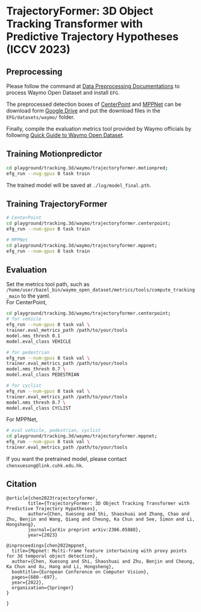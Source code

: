 
# TrajectoryFormer: 3D Object Tracking Transformer with Predictive Trajectory Hypotheses (ICCV 2023)

## Preprocessing
Please follow the command at [Data Preprocessing Documentations](../../../../README.md) to process Waymo Open Dataset and install `EFG`.

The preprocessed detection boxes of [CenterPoint](https://arxiv.org/abs/2006.11275) and [MPPNet](https://arxiv.org/abs/2205.05979) can be download form [Google Drive](https://drive.google.com/drive/folders/1SPbkf04DxB3brCKnM3N8_4XgWTOfNMyF?usp=sharing) and put the download files in the `EFG/datasets/waymo/` folder.

Finally, compile the evaluation metrics tool provided by Waymo officials by following [Quick Guide to Waymo Open Dataset](https://github.com/waymo-research/waymo-open-dataset/blob/v1.5.0/docs/quick_start.md).

## Training Motionpredictor

```bash
cd playground/tracking.3d/waymo/trajectoryformer.motionpred;
efg_run --nug-gpus 8 task train
```
The trained model will be saved at `./log/model_final.pth`.

## Training TrajectoryFormer

```bash
# CenterPoint
cd playground/tracking.3d/waymo/trajectoryformer.centerpoint;
efg_run --num-gpus 8 task train 

# MPPNet 
cd playground/tracking.3d/waymo/trajectoryformer.mppnet;
efg_run --num-gpus 8 task train 
```

## Evaluation
Set the metrics tool path, such as `/home/user/bazel_bin/waymo_open_dataset/metrics/tools/compute_tracking_main` to the yaml. \
For CenterPoint,
```bash
cd playground/tracking.3d/waymo/trajectoryformer.centerpoint;
# for vehicle
efg_run --num-gpus 8 task val \
trainer.eval_metrics_path /path/to/your/tools 
model.nms_thresh 0.1
model.eval_class VEHICLE

# for pedestrian
efg_run --num-gpus 8 task val \
trainer.eval_metrics_path /path/to/your/tools 
model.nms_thresh 0.7 \
model.eval_class PEDESTRIAN

# for cyclist
efg_run --num-gpus 8 task val \
trainer.eval_metrics_path /path/to/your/tools 
model.nms_thresh 0.7 \
model.eval_class CYCLIST
```

For MPPNet,
```bash
# eval vehicle, pedestrian, cyclist
cd playground/tracking.3d/waymo/trajectoryformer.mppnet;
efg_run --num-gpus 8 task val \
trainer.eval_metrics_path /path/to/your/tools 
```
If you want the pretrained model, please contact `chenxuesong@link.cuhk.edu.hk`.

## Citation
```
@article{chen2023trajectoryformer,
        title={TrajectoryFormer: 3D Object Tracking Transformer with Predictive Trajectory Hypotheses},
        author={Chen, Xuesong and Shi, Shaoshuai and Zhang, Chao and Zhu, Benjin and Wang, Qiang and Cheung, Ka Chun and See, Simon and Li, Hongsheng},
        journal={arXiv preprint arXiv:2306.05888},
        year={2023}

@inproceedings{chen2022mppnet,
  title={Mppnet: Multi-frame feature intertwining with proxy points for 3d temporal object detection},
  author={Chen, Xuesong and Shi, Shaoshuai and Zhu, Benjin and Cheung, Ka Chun and Xu, Hang and Li, Hongsheng},
  booktitle={European Conference on Computer Vision},
  pages={680--697},
  year={2022},
  organization={Springer}
}

}
```
